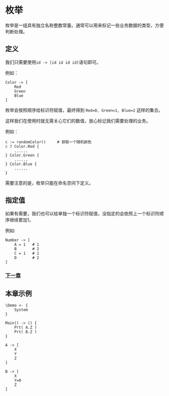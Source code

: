 # 枚举
枚举是一组具有独立名称整数常量。通常可以用来标记一些业务数据的类型，方便判断处理。
## 定义
我们只需要使用`id -> [id id id id]`语句即可。

例如：
```
Color -> [
    Red
    Green
    Blue
]
```
枚举会按照顺序给标识符赋值，最终得到 `Red=0, Green=1, Blue=2` 这样的集合。

这样我们在使用时就无需关心它们的数值，放心标记我们需要处理的业务。

例如：
```
c := randomColor()     # 获取一个随机颜色
c ? Color.Red {
    ......
} Color.Green {
    ......
} Color.Blue {
    ......
}
```

需要注意的是，枚举只能在命名空间下定义。
## 指定值
如果有需要，我们也可以给单独一个标识符赋值，没指定的会依照上一个标识符顺序继续累加1。

例如:
```
Number -> [
    A = 1   # 1
    B       # 2
    C = 1   # 1
    D       # 2
]
```

### [下一章](check.md)

## 本章示例
```
\Demo <- {
    System
}

Main() -> () {
    Prt( A.Z )
    Prt( B.Z )
}

A -> [
    X 
    Y 
    Z
]

B -> [
    X 
    Y=0 
    Z
]
```
